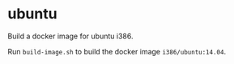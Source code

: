ubuntu
======

Build a docker image for ubuntu i386.

Run `build-image.sh` to build the docker image `i386/ubuntu:14.04`.

